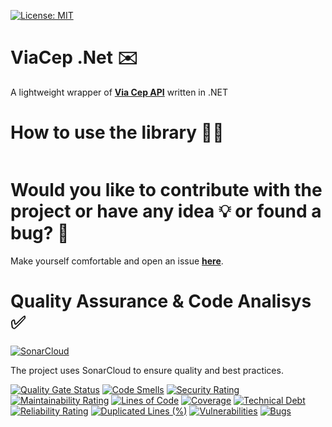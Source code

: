 [![License: MIT](https://img.shields.io/github/license/joaoantoniomartinsfilho/viacep-dotnet)]([https://opensource.org/licenses/MIT](https://github.com/joaoantoniomartinsfilho/viacep-dotnet/blob/main/LICENSE))

# ViaCep .Net ✉️
A lightweight wrapper of [**Via Cep API**](https://viacep.com.br/) written in .NET

# How to use the library 🧑‍💻
```

```

# Would you like to contribute with the project or have any idea 💡 or found a bug? 🐞
Make yourself comfortable and open an issue [**here**](https://github.com/joaoantoniomartinsfilho/viacep-dotnet/issues/new/choose).

# Quality Assurance & Code Analisys ✅
[![SonarCloud](https://sonarcloud.io/images/project_badges/sonarcloud-black.svg)](https://sonarcloud.io/summary/new_code?id=joaoantoniomartinsfilho_viacep-dotnet)

The project uses SonarCloud to ensure quality and best practices.

[![Quality Gate Status](https://sonarcloud.io/api/project_badges/measure?project=joaoantoniomartinsfilho_viacep-dotnet&metric=alert_status)](https://sonarcloud.io/summary/new_code?id=joaoantoniomartinsfilho_viacep-dotnet)
[![Code Smells](https://sonarcloud.io/api/project_badges/measure?project=joaoantoniomartinsfilho_viacep-dotnet&metric=code_smells)](https://sonarcloud.io/summary/new_code?id=joaoantoniomartinsfilho_viacep-dotnet)
[![Security Rating](https://sonarcloud.io/api/project_badges/measure?project=joaoantoniomartinsfilho_viacep-dotnet&metric=security_rating)](https://sonarcloud.io/summary/new_code?id=joaoantoniomartinsfilho_viacep-dotnet)
[![Maintainability Rating](https://sonarcloud.io/api/project_badges/measure?project=joaoantoniomartinsfilho_viacep-dotnet&metric=sqale_rating)](https://sonarcloud.io/summary/new_code?id=joaoantoniomartinsfilho_viacep-dotnet)
[![Lines of Code](https://sonarcloud.io/api/project_badges/measure?project=joaoantoniomartinsfilho_viacep-dotnet&metric=ncloc)](https://sonarcloud.io/summary/new_code?id=joaoantoniomartinsfilho_viacep-dotnet)
[![Coverage](https://sonarcloud.io/api/project_badges/measure?project=joaoantoniomartinsfilho_viacep-dotnet&metric=coverage)](https://sonarcloud.io/summary/new_code?id=joaoantoniomartinsfilho_viacep-dotnet)
[![Technical Debt](https://sonarcloud.io/api/project_badges/measure?project=joaoantoniomartinsfilho_viacep-dotnet&metric=sqale_index)](https://sonarcloud.io/summary/new_code?id=joaoantoniomartinsfilho_viacep-dotnet)
[![Reliability Rating](https://sonarcloud.io/api/project_badges/measure?project=joaoantoniomartinsfilho_viacep-dotnet&metric=reliability_rating)](https://sonarcloud.io/summary/new_code?id=joaoantoniomartinsfilho_viacep-dotnet)
[![Duplicated Lines (%)](https://sonarcloud.io/api/project_badges/measure?project=joaoantoniomartinsfilho_viacep-dotnet&metric=duplicated_lines_density)](https://sonarcloud.io/summary/new_code?id=joaoantoniomartinsfilho_viacep-dotnet)
[![Vulnerabilities](https://sonarcloud.io/api/project_badges/measure?project=joaoantoniomartinsfilho_viacep-dotnet&metric=vulnerabilities)](https://sonarcloud.io/summary/new_code?id=joaoantoniomartinsfilho_viacep-dotnet)
[![Bugs](https://sonarcloud.io/api/project_badges/measure?project=joaoantoniomartinsfilho_viacep-dotnet&metric=bugs)](https://sonarcloud.io/summary/new_code?id=joaoantoniomartinsfilho_viacep-dotnet)

